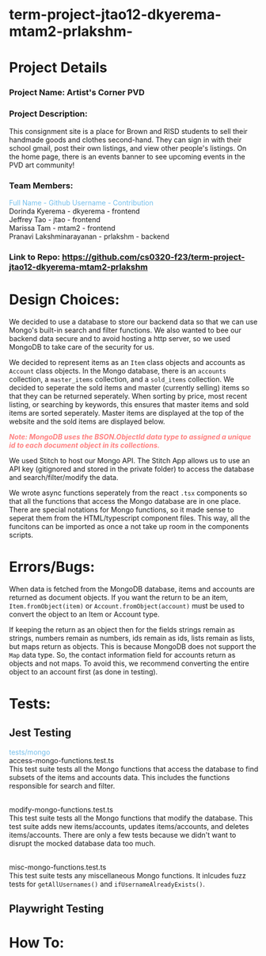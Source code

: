 # term-project-jtao12-dkyerema-mtam2-prlakshm-

# Project Details

### Project Name: Artist's Corner PVD

### Project Description:
This consignment site is a place for Brown and RISD students to sell their handmade goods and clothes second-hand. They can sign in with their school gmail, post their own listings, and view other people's listings. On the home page, there is an events banner to see upcoming events in the PVD art community!

### Team Members: 
<span style="color:#75BFEC;">Full Name - Github Username - Contribution</span>
<br>Dorinda Kyerema - dkyerema - frontend
<br>Jeffrey Tao - jtao - frontend
<br>Marissa Tam - mtam2 - frontend
<br>Pranavi Lakshminarayanan - prlakshm - backend

### Link to Repo: https://github.com/cs0320-f23/term-project-jtao12-dkyerema-mtam2-prlakshm

# Design Choices:

We decided to use a database to store our backend data so that we can use Mongo's built-in search and filter functions. We also wanted to bee our backend data secure and to avoid hosting a http server, so we used MongoDB to take care of the security for us. 

We decided to represent items as an `Item` class objects and accounts as `Account` class objects. In the Mongo database, there is an `accounts` collection, a `master_items` collection, and a `sold_items` collection. We decided to seperate the sold items and master (currently selling) items so that they can be returned seperately. When sorting by price, most recent listing, or searching by keywords, this ensures that master items and sold items are sorted seperately. Master items are displayed at the top of the website and the sold items are displayed below. 

<span style="color:#FE8181;">***Note: MongoDB uses the BSON.ObjectId data type to assigned a unique id to each document object in its collections.***

We used Stitch to host our Mongo API. The Stitch App allows us to use an API key (gitignored and stored in the private folder) to access the database and search/filter/modify the data. 

We wrote async functions seperately from the react `.tsx` components so that all the functions that access the Mongo database are in one place. There are special notations for Mongo functions, so it made sense to seperat them from the HTML/typescript component files. This way, all the funcitons can be imported as once a not take up room in the components scripts. 

# Errors/Bugs:

When data is fetched from the MongoDB database, items and accounts are returned as document objects. If you want the return to be an item, `Item.fromObject(item)` or `Account.fromObject(account)` must be used to convert the object to an Item or Account type. 

If keeping the return as an object then for the fields strings remain as strings, numbers remain as numbers, ids remain as ids, lists remain as lists, but maps return as objects. This is because MongoDB does not support the `Map` data type. So, the contact information field for accounts return as objects and not maps. To avoid this, we recommend converting the entire object to an account first (as done in testing).

# Tests:

## Jest Testing

<span style="color:#75BFEC;">tests/mongo</span>
<br>access-mongo-functions.test.ts
<br>This test suite tests all the Mongo functions that access the database to find subsets of the items and accounts data. This includes the functions responsible for search and filter. 

<br>modify-mongo-functions.test.ts
<br>This test suite tests all the Mongo functions that modify the database. This test suite adds new items/accounts, updates items/accounts, and deletes items/accounts. There are only a few tests because we didn't want to disrupt the mocked database data too much. 

<br>misc-mongo-functions.test.ts
<br>This test suite tests any miscellaneous Mongo functions. It inlcudes fuzz tests for `getAllUsernames()` and `ifUsernameAlreadyExists()`.

## Playwright Testing


# How To:

